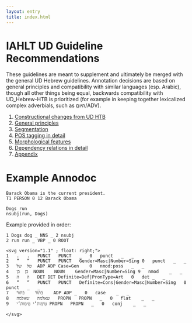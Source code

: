 ```yaml
---
layout: entry
title: index.html
---
```


# IAHLT UD Guideline Recommendations
These guidelines are meant to supplement and ultimately be merged with the general UD Hebrew guidelines. Annotation decisions are based on general principles and compatibility with similar languages (esp. Arabic), though all other things being equal, backwards compatibility with UD_Hebrew-HTB is prioritized (for example in keeping together lexicalized complex adverbials, such as היום/ADV).

1. [Constructional changes from UD HTB](Constructional%20changes%20from%20UD%20HTB.html)
2. [General principles](General%20principles.html)
3. [Segmentation](Segmentation.html) 
4. [POS tagging in detail](Pos%20tagging%20in%20detail.html)
5. [Morphological features](Morphological%20features.html)
6. [Dependency relations in detail](Dependnecy%20relations%20in%20detail.html)
7. [Appendix](Appendix.html)

# Example Annodoc

~~~ ann
Barack Obama is the current president.
T1 PERSON 0 12 Barack Obama
~~~

~~~ sdparse
Dogs run
nsubj(run, Dogs)
~~~

Example provided in order:

~~~ conllx
1 Dogs dog _ NNS _ 2 nsubj
2 run run _ VBP _ 0 ROOT
~~~



~~~ conllu
<svg version="1.1" ; float: right;">
1	.	.	PUNCT	PUNCT	_	0	punct	_	_
2	”	”	PUNCT	PUNCT	Gender=Masc|Number=Sing	0	punct	_	_
3	של	של	ADP	ADP	Case=Gen	0	nmod:poss	_	_
4	בן	בן	NOUN	NOUN	Gender=Masc|Number=Sing	9	nmod	_	_
5	ה	ה	DET	DET	Definite=Def|PronType=Art	0	det	_	_
6	“	“	PUNCT	PUNCT	Definite=Cons|Gender=Masc|Number=Sing	0	punct	_	_
7	בתור	בתור	ADP	ADP	_	0	case	_	_
8	שאלמה	שאלמה	PROPN	PROPN	_	0	flat	_	_
9	טימות’י	טימות’י	PROPN	PROPN	_	0	conj	_	_

</svg>
~~~
